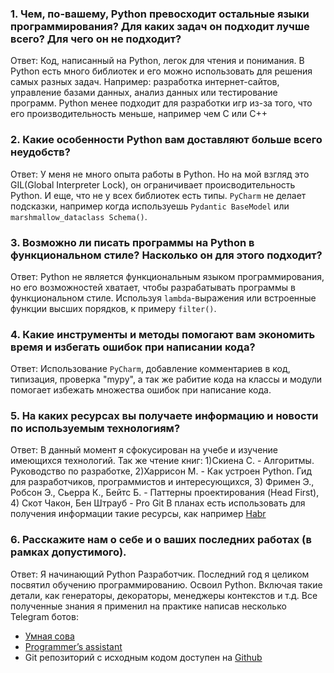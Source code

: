 ### 1. Чем, по-вашему, Python превосходит остальные языки программирования? Для каких задач он подходит лучше всего? Для чего он не подходит?

Ответ: Код, написанный на Python, легок для чтения и понимания. В Python есть много библиотек и его можно использовать для решения самых разных задач. Например: разработка интернет-сайтов, управление базами данных, анализ данных или тестирование программ. Python менее подходит для разработки игр из-за того, что его производительность меньше, например чем С или С++

### 2. Какие особенности Python вам доставляют больше всего неудобств?

Ответ: У меня не много опыта работы в Python. Но на мой взгляд это GIL(Global Interpreter Lock), он ограничивает происводительность Python. И еще, что не у всех библиотек есть типы. `PyCharm` не делает подсказки, например когда используешь `Pydantic BaseModel` или `marshmallow_dataclass Schema()`.

### 3. Возможно ли писать программы на Python в функциональном стиле? Насколько он для этого подходит?

Ответ: Python не является функциональным языком программирования, но его возможностей хватает, чтобы разрабатывать программы в функциональном стиле. Используя `lambda`-выражения или встроенные функции высших порядков, к примеру `filter()`.

### 4. Какие инструменты и методы помогают вам экономить время и избегать ошибок при написании кода?

Ответ: Использование `PyCharm`, добавление комментариев в код, типизация, проверка "mypy", а так же рабитие кода на классы и модули помогает избежать множества ошибок при написание кода.

### 5. На каких ресурсах вы получаете информацию и новости по используемым технологиям?

Ответ: В данный момент я сфокусирован на учебе и изучение имеющихся технологий. Так же чтение книг: 1)Скиена С. - Алгоритмы. Руководство по разработке, 2)Харрисон М. - Как устроен Python. Гид для разработчиков, программистов и интересующихся, 3) Фримен Э., Робсон Э., Сьерра К., Бейтс Б. - Паттерны проектирования (Head First), 4) Скот Чакон, Бен Штрауб - Pro Git
 В планах есть использовать для получения информации такие ресурсы, как например [Habr](https://habr.com)

### 6. Расскажите нам о себе и о ваших последних работах (в рамках допустимого).

Ответ: Я начинающий Python Разработчик. Последний год я целиком посвятил обучению программированию. Освоил Python. Включая такие детали, как генераторы, декораторы, менеджеры контекстов и т.д. Все полученные знания я применил на практике написав несколько Telegram ботов:
- [Умная сова](https://t.me/the_smart_owl_bot)
- [Programmer’s assistant](https://t.me/programmers_assistant_bot)
- Git репозиторий с исходным кодом доступен на [Github](https://github.com/Vambat-01/bots)